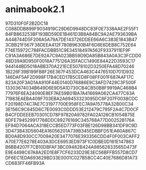 # animabook2.1
97D310F0F2B2DC18
C088DDB899F9034919C29D6D9948DC83F0E7338AAE2F55F1
84FB863253BF193BD59DE1B461D3B8A84BC9A2AE793639BA
A448744D5F206A5A79A7DE143726DDEE66A6C383E1843B47
3CBB21F567F38DEEA412F780B9630B4F6D8E6DEB8C752E64
F74E15972C788FACDBB51C9E34518497A562F9337911EF9F
C91A3A686E7DE92A7C9A023BB59D9DA85B843A0A3C3FCDD0
48D39A9D950F0018A775126A35FACC1490E84A22D3593C17
944144BD5018ABB370A221ECE5078102D3250EFA48D70246
1B226F39B199FB8F26E367F453DCA463C4476510D701D932
146DAF5AF2D998F17B4CED17B5CED8F08FF001F687AAF17C
823A20F3AD1AA910F44E0140D76886E9C3AFD7429C3F500F
13303674034B649D6E9D5A1D730CB4CB50B8F9919AC468B4
77976F6EA24090E8EF7AE59B01BA7A41669A062CA477C63A
71983EAEBA409F703EBA2A69453323095DC6F207F0038CDC
F20198D74C7AE7C31977700E958FEC7A9A15778A32B00C34
3E156C9C645D6C7E0093C0DDD53E212479C795F2A4C7D0CF
B4CFDDEEEB70301CD78F97820A9782FA02A128CB1054B75E
8DFE794529917768DDC89276169C345768A77D00252B176A
EF94D7064ACA318ECCB5ED773F03FBE126D98BB341DF9C9D
3D473B43D5604EA16056201A739B345EDBBFD51EA60A867C
BD0A8D930CC7009A20E3477076E393356CDD4F0F003CAFF2
A70E77E6278E403A3DCE6953ED973F1C0DBE0D161E147863
B6BB4207F7CB10DBFAF3BC09482B424A98562833565D473F
E9E4498C67A8A2ED1E8F7CF6233D29E3EC56BFFB557D8CD7
DF6EC1EDA693629BD33E0001C027B58CC4C40E7686D81A73
CD683FF46FB93A
